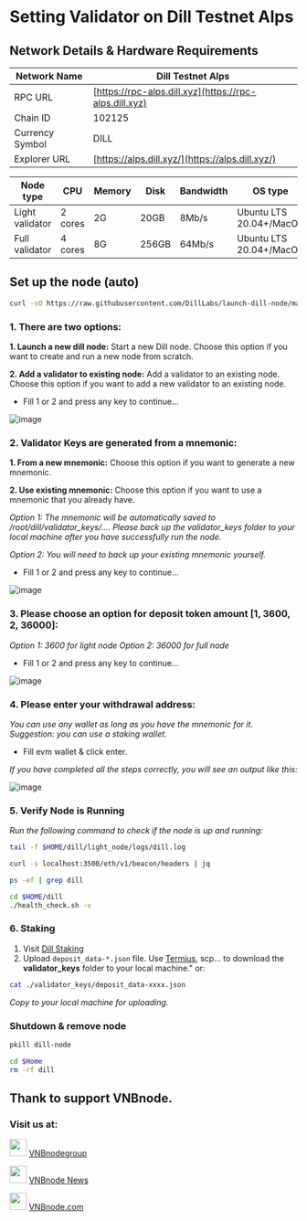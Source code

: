 # Setting Validator on Dill Testnet Alps

## Network Details & Hardware Requirements

| Network Name | Dill Testnet Alps |
| --- | --- |
| RPC URL | [https://rpc-alps.dill.xyz](https://rpc-alps.dill.xyz) |
| Chain ID | 102125 |
| Currency Symbol | DILL |
| Explorer URL | [https://alps.dill.xyz/](https://alps.dill.xyz/) |

| Node type	| CPU	| Memory	| Disk	| Bandwidth	| OS type |
| --- | --- |--- |--- |--- |--- |
| Light validator	| 2 cores	| 2G	| 20GB	| 8Mb/s	| Ubuntu LTS 20.04+/MacOS |
| Full validator	| 4 cores	| 8G	| 256GB	| 64Mb/s	| Ubuntu LTS 20.04+/MacOS |

## Set up the node (auto)
```bash
curl -sO https://raw.githubusercontent.com/DillLabs/launch-dill-node/main/dill.sh  && chmod +x dill.sh && ./dill.sh

```
### 1. There are two options:
**1. Launch a new dill node:** Start a new Dill node. Choose this option if you want to create and run a new node from scratch.

**2. Add a validator to existing node:** Add a validator to an existing node. Choose this option if you want to add a new validator to an existing node.

- Fill 1 or 2 and press any key to continue...

![image](https://github.com/user-attachments/assets/a2b9b444-617c-4e2e-bea1-6176b2aa79d1)
### 2. Validator Keys are generated from a mnemonic:

**1. From a new mnemonic:** Choose this option if you want to generate a new mnemonic.

**2. Use existing mnemonic:** Choose this option if you want to use a mnemonic that you already have.

_Option 1: The mnemonic will be automatically saved to /root/dill/validator_keys/.... Please back up the validator_keys folder to your local machine after you have successfully run the node._

_Option 2: You will need to back up your existing mnemonic yourself._
- Fill 1 or 2 and press any key to continue...

![image](https://github.com/user-attachments/assets/9cfdde73-988c-43f4-a08b-797dc3484b3a)
### 3. Please choose an option for deposit token amount [1, 3600, 2, 36000]:

_Option 1: 3600 for light node_
_Option 2: 36000 for full node_
- Fill 1 or 2 and press any key to continue...

![image](https://github.com/user-attachments/assets/3776cd41-26e6-43e7-9e2d-a7ffd49027e7)
### 4. Please enter your withdrawal address:
_You can use any wallet as long as you have the mnemonic for it. Suggestion: you can use a staking wallet._

- Fill evm wallet & click enter.

_If you have completed all the steps correctly, you will see an output like this:_

![image](https://github.com/user-attachments/assets/00e3ace0-d2e3-4adf-99c3-8d79c4ec7169)

### 5. Verify Node is Running
_Run the following command to check if the node is up and running:_
```bash
tail -f $HOME/dill/light_node/logs/dill.log
```
```bash
curl -s localhost:3500/eth/v1/beacon/headers | jq
```
```bash
ps -ef | grep dill
```
```bash
cd $HOME/dill
./health_check.sh -v
```
### 6. Staking

1. Visit [Dill Staking](https://staking.dill.xyz/)
2. Upload `deposit_data-*.json` file.
Use [Termius](https://termius.com/download/windows), scp... to download the **validator_keys** folder to your local machine." or:
```bash
cat ./validator_keys/deposit_data-xxxx.json
```
_Copy to your local machine for uploading._

### Shutdown & remove node
```bash
pkill dill-node
```
```bash
cd $Home
rm -rf dill
```
## Thank to support VNBnode.
### Visit us at:

<img src="https://user-images.githubusercontent.com/50621007/183283867-56b4d69f-bc6e-4939-b00a-72aa019d1aea.png" width="30"/> <a href="https://t.me/VNBnodegroup" target="_blank">VNBnodegroup</a>

<img src="https://user-images.githubusercontent.com/50621007/183283867-56b4d69f-bc6e-4939-b00a-72aa019d1aea.png" width="30"/> <a href="https://t.me/Vnbnode" target="_blank">VNBnode News</a>

<img src="https://github.com/vnbnode/binaries/blob/main/Logo/VNBnode.jpg" width="30"/> <a href="https://VNBnode.com" target="_blank">VNBnode.com</a>
